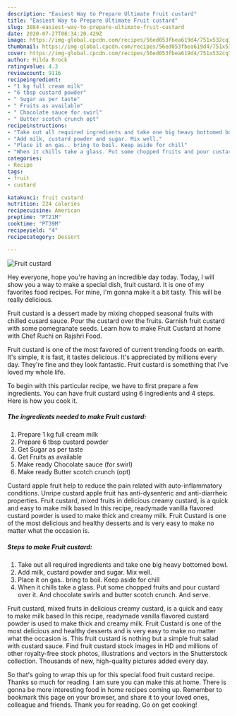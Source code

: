 ```yaml
---
description: "Easiest Way to Prepare Ultimate Fruit custard"
title: "Easiest Way to Prepare Ultimate Fruit custard"
slug: 3884-easiest-way-to-prepare-ultimate-fruit-custard
date: 2020-07-27T06:34:20.429Z
image: https://img-global.cpcdn.com/recipes/56ed053fbea619d4/751x532cq70/fruit-custard-recipe-main-photo.jpg
thumbnail: https://img-global.cpcdn.com/recipes/56ed053fbea619d4/751x532cq70/fruit-custard-recipe-main-photo.jpg
cover: https://img-global.cpcdn.com/recipes/56ed053fbea619d4/751x532cq70/fruit-custard-recipe-main-photo.jpg
author: Hilda Brock
ratingvalue: 4.3
reviewcount: 9116
recipeingredient:
- "1 kg full cream milk"
- "6 tbsp custard powder"
- " Sugar as per taste"
- " Fruits as available"
- " Chocolate sauce for swirl"
- " Butter scotch crunch opt"
recipeinstructions:
- "Take out all required ingredients and take one big heavy bottomed bowl."
- "Add milk, custard powder and sugar. Mix well."
- "Place it on gas.. bring to boil. Keep aside for chill"
- "When it chills take a glass. Put some chopped fruits and pour custard over it. And chocolate swirls and butter scotch crunch. And serve."
categories:
- Recipe
tags:
- fruit
- custard

katakunci: fruit custard 
nutrition: 224 calories
recipecuisine: American
preptime: "PT21M"
cooktime: "PT39M"
recipeyield: "4"
recipecategory: Dessert

---
```



![Fruit custard](https://img-global.cpcdn.com/recipes/56ed053fbea619d4/751x532cq70/fruit-custard-recipe-main-photo.jpg)

Hey everyone, hope you're having an incredible day today. Today, I will show you a way to make a special dish, fruit custard. It is one of my favorites food recipes. For mine, I'm gonna make it a bit tasty. This will be really delicious.

Fruit custard is a dessert made by mixing chopped seasonal fruits with chilled cusard sauce. Pour the custard over the fruits. Garnish fruit custard with some pomegranate seeds. Learn how to make Fruit Custard at home with Chef Ruchi on Rajshri Food.

Fruit custard is one of the most favored of current trending foods on earth. It's simple, it is fast, it tastes delicious. It's appreciated by millions every day. They're fine and they look fantastic. Fruit custard is something that I've loved my whole life.


To begin with this particular recipe, we have to first prepare a few ingredients. You can have fruit custard using 6 ingredients and 4 steps. Here is how you cook it.

<!--inarticleads1-->

##### The ingredients needed to make Fruit custard:

1. Prepare 1 kg full cream milk
1. Prepare 6 tbsp custard powder
1. Get  Sugar as per taste
1. Get  Fruits as available
1. Make ready  Chocolate sauce (for swirl)
1. Make ready  Butter scotch crunch (opt)


Custard apple fruit help to reduce the pain related with auto-inflammatory conditions. Unripe custard apple fruit has anti-dysenteric and anti-diarrheic properties. Fruit custard, mixed fruits in delicious creamy custard, is a quick and easy to make milk based In this recipe, readymade vanilla flavored custard powder is used to make thick and creamy milk. Fruit Custard is one of the most delicious and healthy desserts and is very easy to make no matter what the occasion is. 

<!--inarticleads2-->

##### Steps to make Fruit custard:

1. Take out all required ingredients and take one big heavy bottomed bowl.
1. Add milk, custard powder and sugar. Mix well.
1. Place it on gas.. bring to boil. Keep aside for chill
1. When it chills take a glass. Put some chopped fruits and pour custard over it. And chocolate swirls and butter scotch crunch. And serve.


Fruit custard, mixed fruits in delicious creamy custard, is a quick and easy to make milk based In this recipe, readymade vanilla flavored custard powder is used to make thick and creamy milk. Fruit Custard is one of the most delicious and healthy desserts and is very easy to make no matter what the occasion is. This fruit custard is nothing but a simple fruit salad with custard sauce. Find fruit custard stock images in HD and millions of other royalty-free stock photos, illustrations and vectors in the Shutterstock collection. Thousands of new, high-quality pictures added every day. 

So that's going to wrap this up for this special food fruit custard recipe. Thanks so much for reading. I am sure you can make this at home. There is gonna be more interesting food in home recipes coming up. Remember to bookmark this page on your browser, and share it to your loved ones, colleague and friends. Thank you for reading. Go on get cooking!
